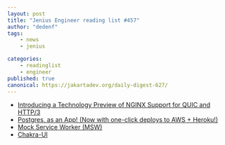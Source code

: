```yaml
---
layout: post
title: "Jenius Engineer reading list #457"
author: "dedenf"
tags:
    - news
    - jenius

categories:
    - readinglist
    - engineer
published: true
canonical: https://jakartadev.org/daily-digest-627/
---
```


- [Introducing a Technology Preview of NGINX Support for QUIC and HTTP/3](https://www.nginx.com/blog/introducing-technology-preview-nginx-support-for-quic-http-3/)
- [Postgres, as an App! (Now with one-click deploys to AWS + Heroku!)](https://bytes.yingw787.com/posts/2020/06/18/postgres_as_app_2/)
- [Mock Service Worker (MSW)](https://www.npmjs.com/package/msw)
- [Chakra-UI](https://chakra-ui.com/)
